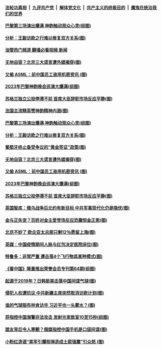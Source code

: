 ####  [法轮功真相](../../../../basic/blob/master/README.md?t=02180812) &nbsp;|&nbsp; [九评共产党](../../../../9ping.md/blob/master/README.md?t=02180812) &nbsp;|&nbsp; [解体党文化](../../../../jtdwh.md/blob/master/README.md?t=02180812)  &nbsp;|&nbsp; [共产主义的终极目的](../../../../gczydzjmd.md/blob/master/README.md?t=02180812) &nbsp;|&nbsp; [魔鬼在统治我们的世界](../../../../mgztzwmdsj.md/blob/master/README.md?t=02180812) 

#### [巴黎第三场演出爆满 神韵触动观众心灵(组图)](../pages/p9/1029199.md?t=02180812) 

#### [分析：王毅访欧之行难以修复双方关系(图)](../pages/p9/1029183.md?t=02180812) 

#### [油管热门频道 翻墙必看视频 新闻](http://129.146.143.75:81/youtube.html?02180812)

#### [无地自容？北京三大谎言遭外媒揭穿(图)](../pages/p9/1029110.md?t=02180812) 

#### [又偷 ASML：前中国员工盗用机密资讯&nbsp;(图)](../pages/p9/1029078.md?t=02180812) 

#### [2023年巴黎神韵晚会巡演大爆满(组图)](../pages/p9/1029117.md?t=02180812) 

#### [苏格兰独立公投停滞不前 首席大臣辞职市场反应平静(图)](../pages/p9/1029112.md?t=02180812) 

#### [法国主流精英赞神韵精神内涵(图)](../pages/p9/1029200.md?t=02180812) 

#### [巴黎第三场演出爆满 神韵触动观众心灵(组图)](../pages/p9/1029199.md?t=02180812) 

#### [分析：王毅访欧之行难以修复双方关系(图)](../pages/p9/1029183.md?t=02180812) 

#### [葡萄牙终止备受争议的“黄金签证”政策(图)](../pages/p9/1029175.md?t=02180812) 

#### [无地自容？北京三大谎言遭外媒揭穿(图)](../pages/p9/1029110.md?t=02180812) 

#### [又偷 ASML：前中国员工盗用机密资讯&nbsp;(图)](../pages/p9/1029078.md?t=02180812) 

#### [2023年巴黎神韵晚会巡演大爆满(组图)](../pages/p9/1029117.md?t=02180812) 

#### [苏格兰独立公投停滞不前 首席大臣辞职市场反应平静(图)](../pages/p9/1029112.md?t=02180812) 

#### [英国智库：俄乌战争后北约有新目标 中共军事现代化仍是隐忧(图)](../pages/p9/1029090.md?t=02180812) 

#### [金与正失宠？百姓对金主爱登场反应恐震惊金正恩(图)](../pages/p9/1029004.md?t=02180812) 

#### [北京不妙了 欧企亚太总部只剩12％愿留上海(图)](../pages/p9/1029001.md?t=02180812) 

#### [英媒：中国疫情期间人脉与红包决定医院床位(图)](../pages/p9/1028964.md?t=02180812) 

#### [特鲁多：非常严重 遭击落4个飞行物具某种模式(图)](../pages/p9/1028942.md?t=02180812) 

#### [《看中国》隆重推出荣誉会员专刊第64期(组图)](../pages/p9/1028996.md?t=02180812) 

#### [起源于2019年？日韩挺美击落中国间谍气球(图)](../pages/p9/1028928.md?t=02180812) 

#### [侵犯人权遭抗议 中共新疆主席突然取消访欧计划(图)](../pages/p9/1028969.md?t=02180812) 

#### [谁的气球阻布林肯访华 习近平也一头雾水？(图)](../pages/p9/1028904.md?t=02180812) 

#### [菲指控中国海警非法攻击 发射光束致盲10至15秒(组图)](../pages/p9/1028846.md?t=02180812) 

#### [盟友背后令人寒颤？俄媒指控中国手机是口袋间谍(图)](../pages/p9/1028841.md?t=02180812) 

#### [小粉红造谣“美军引爆核弹造成土叙强震”引众怒&nbsp;(图)](../pages/p9/1028866.md?t=02180812) 

<img src='http://gfw-breaker.win/goodnews/indexes/p9.md' width='0px' height='0px'/>
